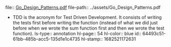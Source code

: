 file:: [Go_Design_Patterns.pdf](../assets/Go_Design_Patterns.pdf)
file-path:: ../assets/Go_Design_Patterns.pdf

- TDD is the acronym for Test Driven Development. It consists of writing the tests first before writing the function (instead of what we did just before when we wrote the sum function first and then we wrote the test function).
  ls-type:: annotation
  hl-page:: 54
  hl-color:: blue
  id:: 64493c51-61bb-485b-acc5-135d1e1c4735
  hl-stamp:: 1682521172631
